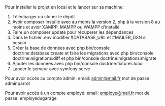 Pour installer le projet en local et le lancer sur sa machine:

1. Télécharger ou cloner le dépôt
2. Avoir composer installé avec au moins la version 2, php à la version 8 au moins et avoir XAMPP, MAMPP ou WAMPP d'installé
3. Faire un composer update pour récuperer les dépendances
4. Dans le fichier .env modifier #DATABASE_URL et #MAILER_DSN si besoin
5. Créer la base de données avec php bin/console doctrine:database:create et faire les migrations avec php bin/console doctrine:migrations:diff et php bin/console doctrine:migrations:migrate
6. Ajouter les données avec php bin/console doctrine:fixtures:load
7. Lancer le serveur avec symfony serve

Pour avoir accès au compte admin: email: admin@mail.fr mot de passe: adminparrot

Pour avoir accès à un compte employé: email: employe@mail.fr mot de passe: employedugarage
